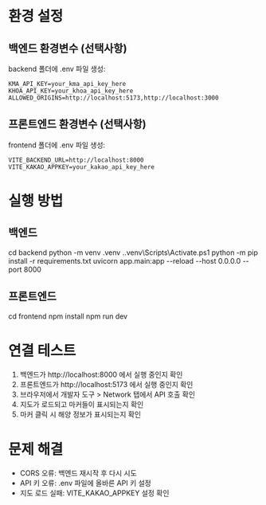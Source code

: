 # 환경 설정
## 백엔드 환경변수 (선택사항)
backend 폴더에 .env 파일 생성:
```
KMA_API_KEY=your_kma_api_key_here
KHOA_API_KEY=your_khoa_api_key_here
ALLOWED_ORIGINS=http://localhost:5173,http://localhost:3000
```

## 프론트엔드 환경변수 (선택사항)
frontend 폴더에 .env 파일 생성:
```
VITE_BACKEND_URL=http://localhost:8000
VITE_KAKAO_APPKEY=your_kakao_api_key_here
```

# 실행 방법
## 백엔드
cd backend
python -m venv .venv
.\.venv\Scripts\Activate.ps1
python -m pip install -r requirements.txt
uvicorn app.main:app --reload --host 0.0.0.0 --port 8000

## 프론트엔드
cd frontend
npm install
npm run dev

# 연결 테스트
1. 백엔드가 http://localhost:8000 에서 실행 중인지 확인
2. 프론트엔드가 http://localhost:5173 에서 실행 중인지 확인
3. 브라우저에서 개발자 도구 > Network 탭에서 API 호출 확인
4. 지도가 로드되고 마커들이 표시되는지 확인
5. 마커 클릭 시 해양 정보가 표시되는지 확인

# 문제 해결
- CORS 오류: 백엔드 재시작 후 다시 시도
- API 키 오류: .env 파일에 올바른 API 키 설정
- 지도 로드 실패: VITE_KAKAO_APPKEY 설정 확인